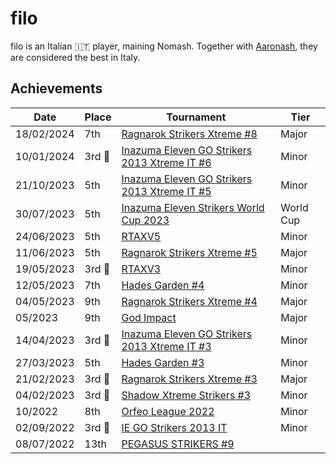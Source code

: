 # filo

filo is an Italian :it: player, maining Nomash. Together with [Aaronash](aaronash.md),
they are considered the best in Italy.

## Achievements

|Date|Place|Tournament|Tier|
|-|-|-|-|
| 18/02/2024 | 7th |[Ragnarok Strikers Xtreme #8](../../tournaments/ragna/ragnax8.md) | Major |
| 10/01/2024 |3rd :3rd_place_medal:| [Inazuma Eleven GO Strikers 2013 Xtreme IT #6](../../tournaments/italia/it6.md) | Minor |
| 21/10/2023 | 5th | [Inazuma Eleven GO Strikers 2013 Xtreme IT #5](../../tournaments/italia/it5.md) | Minor |
| 30/07/2023 | 5th | [Inazuma Eleven Strikers World Cup 2023](../../tournaments/worldcup23.md) | World Cup |
| 24/06/2023 | 5th | [RTAXV5](../../tournaments/rtaxv/rtaxv5.md) | Minor |
| 11/06/2023 | 5th | [Ragnarok Strikers Xtreme #5](../../tournaments/ragna/ragnax5.md) | Major |
| 19/05/2023 |3rd :3rd_place_medal: | [RTAXV3](../../tournaments/rtaxv/rtaxv3.md) | Minor |
| 12/05/2023 | 7th | [Hades Garden #4](../../tournaments/hg/hg4.md) | Minor |
| 04/05/2023 | 9th | [Ragnarok Strikers Xtreme #4](../../tournaments/ragna/ragnax4.md) | Major |
| 05/2023 | 9th | [God Impact](../../tournaments/misc/godimpact.md) | Major |
| 14/04/2023 |3rd :3rd_place_medal:| [Inazuma Eleven GO Strikers 2013 Xtreme IT #3](../../tournaments/italia/it3.md) | Minor |
| 27/03/2023 | 5th | [Hades Garden #3](../../tournaments/hg/hg3.md) | Minor |
| 21/02/2023 |3rd :3rd_place_medal: | [Ragnarok Strikers Xtreme #3](../../tournaments/ragna/ragnax3.md) | Major |
| 04/02/2023 |3rd :3rd_place_medal: | [Shadow Xtreme Strikers #3](../../tournaments/shadow/shadow3.md) | Minor |
| 10/2022 | 8th | [Orfeo League 2022](../../tournaments/misc/orfeoleague.md) | Minor | 
| 02/09/2022 |3rd :3rd_place_medal:| [IE GO Strikers 2013 IT](../../tournaments/italia/it0.md) | Minor |
| 08/07/2022 | 13th | [PEGASUS STRIKERS #9](../../tournaments/pegasus/pegasus9.md) | | Major |

